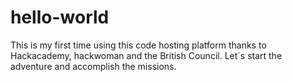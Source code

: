 # hello-world
This is my first time using this code hosting platform thanks to Hackacademy, hackwoman and the British Council. 
Let´s start the adventure and accomplish the missions. 

